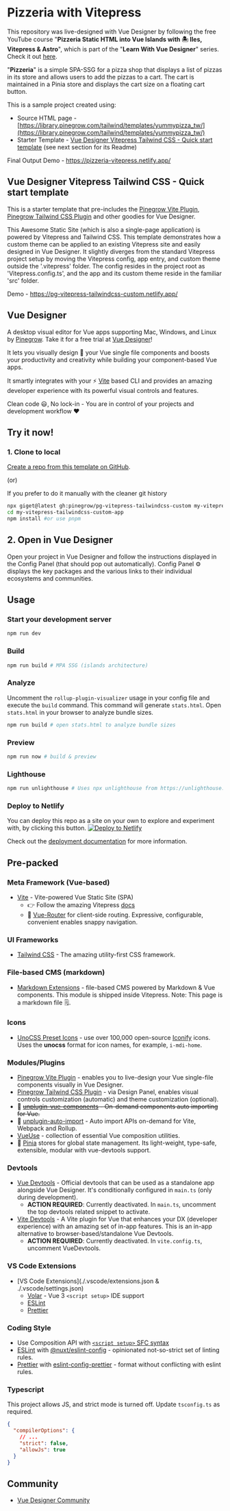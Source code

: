 # Pizzeria with Vitepress

This repository was live-designed with Vue Designer by following the free YouTube course "**Pizzeria Static HTML into Vue Islands with 🏝 Iles, Vitepress & Astro**", which is part of the "**Learn With Vue Designer**" series. Check it out [here](https://docs.pinegrow.com/docs/vue/tutorials-courses/).

"**Pizzeria**" is a simple SPA-SSG for a pizza shop that displays a list of pizzas in its store and allows users to add the pizzas to a cart. The cart is maintained in a Pinia store and displays the cart size on a floating cart button.

This is a sample project created using:

- Source HTML page - [https://library.pinegrow.com/tailwind/templates/yummypizza_tw/](https://library.pinegrow.com/tailwind/templates/yummypizza_tw/)
- Starter Template - [Vue Designer Vitepress Tailwind CSS - Quick start template](https://github.com/pinegrow/pg-vitepress-tailwindcss-custom) (see next section for its Readme)

Final Output Demo - https://pizzeria-vitepress.netlify.app/

## Vue Designer Vitepress Tailwind CSS - Quick start template

This is a starter template that pre-includes the [Pinegrow Vite Plugin](https://www.npmjs.com/package/@pinegrow/vitepress-module), [Pinegrow Tailwind CSS Plugin](https://www.npmjs.com/package/@pinegrow/tailwindcss-plugin) and other goodies for Vue Designer.

This Awesome Static Site (which is also a single-page application) is powered by Vitepress and Tailwind CSS. This template demonstrates how a custom theme can be applied to an existing Vitepress site and easily designed in Vue Designer. It slightly diverges from the standard Vitepress project setup by moving the Vitepress config, app entry, and custom theme outside the '.vitepress' folder. The config resides in the project root as 'Vitepress.config.ts', and the app and its custom theme reside in the familiar 'src' folder.

Demo - https://pg-vitepress-tailwindcss-custom.netlify.app/

## Vue Designer

A desktop visual editor for Vue apps supporting Mac, Windows, and Linux by [Pinegrow](https://pinegrow.com/). Take it for a free trial at [Vue Designer](https://vuedesigner.com)!

It lets you visually design 🎨 your Vue single file components and boosts your productivity and creativity while building your component-based Vue apps.

It smartly integrates with your ⚡️ [Vite](https://vitejs.dev/) based CLI and provides an amazing developer experience with its powerful visual controls and features.

Clean code 😃, No lock-in - You are in control of your projects and development workflow ❤️

## Try it now!

### 1. Clone to local

[Create a repo from this template on GitHub](https://github.com/pinegrow/pg-vitepress-tailwindcss-custom/generate).

(or)

If you prefer to do it manually with the cleaner git history

```bash
npx giget@latest gh:pinegrow/pg-vitepress-tailwindcss-custom my-vitepress-tailwindcss-custom-app #project-name
cd my-vitepress-tailwindcss-custom-app
npm install #or use pnpm
```

## 2. Open in Vue Designer

Open your project in Vue Designer and follow the instructions displayed in the Config Panel (that should pop out automatically). Config Panel ⚙️ displays the key packages and the various links to their individual ecosystems and communities.

## Usage

### Start your development server

```bash
npm run dev
```

### Build

```bash
npm run build # MPA SSG (islands architecture)
```

### Analyze

Uncomment the `rollup-plugin-visualizer` usage in your config file and execute the `build` command. This command will generate `stats.html`. Open `stats.html` in your browser to analyze bundle sizes.

```bash
npm run build # open stats.html to analyze bundle sizes
```

### Preview

```bash
npm run now # build & preview
```

### Lighthouse

```bash
npm run unlighthouse # Uses npx unlighthouse from https://unlighthouse.dev/ to run lighthouse on entire site (all pages)
```

### Deploy to Netlify

You can deploy this repo as a site on your own to explore and experiment with, by clicking this button.
[![Deploy to Netlify](https://www.netlify.com/img/deploy/button.svg)](https://app.netlify.com/start/deploy?repository=https://github.com/Pinegrow/pg-vitepress-tailwindcss-custom)

Check out the [deployment documentation](https://vitepress.pages.dev/guide/deployment) for more information.

## Pre-packed

### Meta Framework (Vue-based)

- [Vite](https://vitejs.dev/) - Vite-powered Vue Static Site (SPA)
  - 👉 Follow the amazing Vitepress [docs](https://vitepress.pages.dev/)
  - 🚦 [Vue-Router](https://vuejs.org/guide/introduction.html) for client-side routing. Expressive, configurable, convenient enables snappy navigation.

### UI Frameworks

- [Tailwind CSS](https://tailwindcss.com/docs/guides/vite#vue) - The amazing utility-first CSS framework.

### File-based CMS (markdown)

- [Markdown Extensions](https://vitepress.dev/guide/markdown) - file-based CMS powered by Markdown & Vue components. This module is shipped inside Vitepress. Note: This page is a markdown file 🗒.

### Icons

- [UnoCSS Preset Icons](https://github.com/unocss/unocss/tree/main/packages/preset-icons/) - use over 100,000 open-source [Iconify](https://iconify.design/) icons. Uses the **unocss** format for icon names, for example, `i-mdi-home`.

### Modules/Plugins

- [Pinegrow Vite Plugin](https://www.npmjs.com/package/@pinegrow/vitepress-module) - enables you to live-design your Vue single-file components visually in Vue Designer.
- [Pinegrow Tailwind CSS Plugin](https://www.npmjs.com/package/@pinegrow/tailwindcss-plugin) - via Design Panel, enables visual controls customization (automatic) and theme customization (optional).
- 📲 ~~[unplugin-vue-components](https://github.com/antfu/unplugin-vue-components) - On-demand components auto importing for Vue.~~
- 📲 [unplugin-auto-import](https://github.com/antfu/unplugin-auto-import) - Auto import APIs on-demand for Vite, Webpack and Rollup.
- [VueUse](https://vueuse.org/) - collection of essential Vue composition utilities.
- 🍍 [Pinia](https://pinia.vuejs.org/) stores for global state management. Its light-weight, type-safe, extensible, modular with vue-devtools support.

### Devtools

- [Vue Devtools](https://devtools.vuejs.org/guide/installation.html#standalone) - Official devtools that can be used as a standalone app alongside Vue Designer. It's conditionally configured in `main.ts` (only during development).
  - **ACTION REQUIRED**: Currently deactivated. In `main.ts`, uncomment the top devtools related snippet to activate.
- [Vite Devtools](https://github.com/webfansplz/vite-plugin-vue-devtools) - A Vite plugin for Vue that enhances your DX (developer experience) with an amazing set of in-app features. This is an in-app alternative to browser-based/standalone Vue Devtools.
  - **ACTION REQUIRED**: Currently deactivated. In `vite.config.ts`, uncomment VueDevtools.

### VS Code Extensions

- [VS Code Extensions](./.vscode/extensions.json & ./.vscode/settings.json)
  - [Volar](https://marketplace.visualstudio.com/items?itemName=Vue.volar) - Vue 3 `<script setup>` IDE support
  - [ESLint](https://marketplace.visualstudio.com/items?itemName=dbaeumer.vscode-eslint)
  - [Prettier](https://marketplace.visualstudio.com/items?itemName=esbenp.prettier-vscode)

### Coding Style

- Use Composition API with [`<script setup>` SFC syntax](https://vuejs.org/guide/scaling-up/sfc.html)
- [ESLint](https://eslint.org) with [@nuxt/eslint-config](https://github.com/nuxt/eslint-config) - opinionated not-so-strict set of linting rules.
- [Prettier](https://prettier.io) with [eslint-config-prettier](https://github.com/prettier/eslint-config-prettier) - format without conflicting with eslint rules.

### Typescript

This project allows JS, and strict mode is turned off. Update `tsconfig.ts` as required.

```json
{
  "compilerOptions": {
    // ...
    "strict": false,
    "allowJs": true
  }
}
```

## Community

- [Vue Designer Community](https://forum.pinegrow.com/c/vue-designer)
